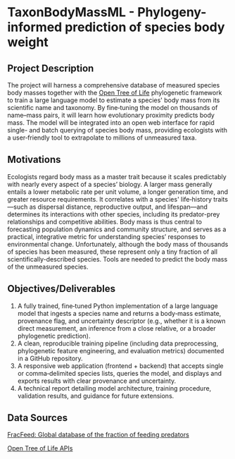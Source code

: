 # TaxonBodyMassML - Phylogeny-informed prediction of species body weight 

## Project Description

The project will harness a comprehensive database of measured species body masses together with the [Open Tree of Life](https://opentreeoflife.github.io/use) phylogenetic framework to train a large language model to estimate a species' body mass from its scientific name and taxonomy.  By fine‑tuning the model on thousands of name–mass pairs, it will learn how evolutionary proximity predicts body mass. The model will be integrated into an open web interface for rapid single- and batch querying of species body mass, providing ecologists with a user‑friendly tool to extrapolate to millions of unmeasured taxa.


## Motivations

Ecologists regard body mass as a master trait because it scales predictably with nearly every aspect of a species’ biology.  A larger mass generally entails a lower metabolic rate per unit volume, a longer generation time, and greater resource requirements.  It correlates with a species' life‑history traits—such as dispersal distance, reproductive output, and lifespan—and determines its interactions with other species, including its predator-prey relationships and competitive abilities.  Body mass is thus central to forecasting population dynamics and community structure, and serves as a practical, integrative metric for understanding species’ responses to environmental change.  Unfortunately, although the body mass of thousands of species has been measured, these represent only a tiny fraction of all scientifically-described species.  Tools are needed to predict the body mass of the unmeasured species.


## Objectives/Deliverables

1. A fully trained, fine‑tuned Python implementation of a large language model that ingests a species name and returns a body‑mass estimate, provenance flag, and uncertainty descriptor (e.g., whether it is a known direct measurement, an inference from a close relative, or a broader phylogenetic prediction).  
2. A clean, reproducible training pipeline (including data preprocessing, phylogenetic feature engineering, and evaluation metrics) documented in a GitHub repository.  
3. A responsive web application (frontend + backend) that accepts single or comma‑delimited species lists, queries the model, and displays and exports results with clear provenance and uncertainty.  
4. A technical report detailing model architecture, training procedure, validation results, and guidance for future extensions.  

## Data Sources
[FracFeed: Global database of the fraction of feeding predators](https://github.com/marknovak/FracFeed_DB)

[Open Tree of Life APIs](https://github.com/OpenTreeOfLife/germinator/wiki/Open-Tree-of-Life-Web-APIs)